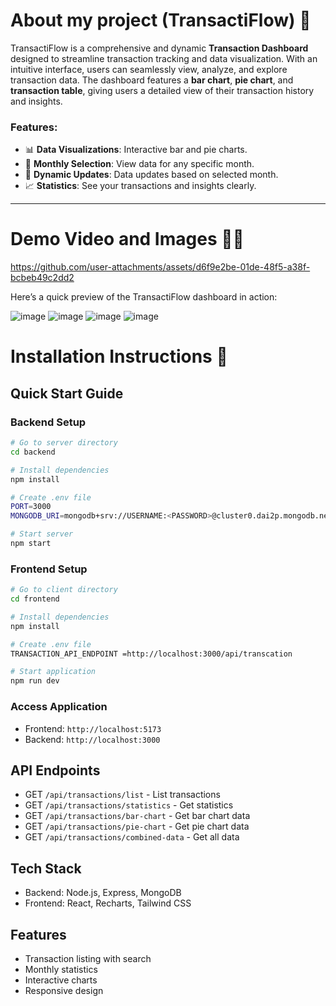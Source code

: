 # About my project (TransactiFlow) 🚀

TransactiFlow is a comprehensive and dynamic **Transaction Dashboard** designed to streamline transaction tracking and data visualization. With an intuitive interface, users can seamlessly view, analyze, and explore transaction data. The dashboard features a **bar chart**, **pie chart**, and **transaction table**, giving users a detailed view of their transaction history and insights.

### Features:
- 📊 **Data Visualizations**: Interactive bar and pie charts.
- 📅 **Monthly Selection**: View data for any specific month.
- 🔄 **Dynamic Updates**: Data updates based on selected month.
- 📈 **Statistics**: See your transactions and insights clearly.

---

# Demo Video and Images 🎥📸


https://github.com/user-attachments/assets/d6f9e2be-01de-48f5-a38f-bcbeb49c2dd2


Here’s a quick preview of the TransactiFlow dashboard in action:



![image](https://github.com/user-attachments/assets/6d165667-ba03-4b53-987d-be2107601b4b)
![image](https://github.com/user-attachments/assets/79ddeeb2-29e0-4921-9576-c7b518474566)
![image](https://github.com/user-attachments/assets/b7fbd943-0ac8-44c5-91b1-bd86b218ed0d)
![image](https://github.com/user-attachments/assets/fbecf924-9c50-4c92-aa9b-62a5457fea00)




# Installation Instructions 📝

## Quick Start Guide

### Backend Setup
```bash
# Go to server directory
cd backend

# Install dependencies
npm install

# Create .env file
PORT=3000
MONGODB_URI=mongodb+srv://USERNAME:<PASSWORD>@cluster0.dai2p.mongodb.net/?retryWrites=true&w=majority&appName=Cluster0

# Start server
npm start
```

### Frontend Setup
```bash
# Go to client directory
cd frontend

# Install dependencies
npm install

# Create .env file
TRANSACTION_API_ENDPOINT =http://localhost:3000/api/transcation

# Start application
npm run dev
```



### Access Application
- Frontend: `http://localhost:5173`
- Backend: `http://localhost:3000`

## API Endpoints
- GET `/api/transactions/list` - List transactions
- GET `/api/transactions/statistics` - Get statistics
- GET `/api/transactions/bar-chart` - Get bar chart data
- GET `/api/transactions/pie-chart` - Get pie chart data
- GET `/api/transactions/combined-data` - Get all data

## Tech Stack
- Backend: Node.js, Express, MongoDB
- Frontend: React, Recharts, Tailwind CSS

## Features
- Transaction listing with search
- Monthly statistics
- Interactive charts
- Responsive design
